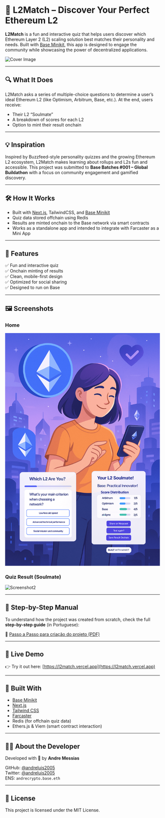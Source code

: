 
# 🧠 L2Match – Discover Your Perfect Ethereum L2

**L2Match** is a fun and interactive quiz that helps users discover which Ethereum Layer 2 (L2) scaling solution best matches their personality and needs. Built with [Base Minikit](https://base.org/minikit), this app is designed to engage the community while showcasing the power of decentralized applications.

![Cover Image](https://github.com/andreluis2005/l2match/blob/main/public/capa.png)

---

## 🔍 What It Does

L2Match asks a series of multiple-choice questions to determine a user’s ideal Ethereum L2 (like Optimism, Arbitrum, Base, etc.). At the end, users receive:

- Their L2 “Soulmate”
- A breakdown of scores for each L2
- Option to mint their result onchain

---

## 💡 Inspiration

Inspired by Buzzfeed-style personality quizzes and the growing Ethereum L2 ecosystem, L2Match makes learning about rollups and L2s fun and accessible. This project was submitted to **Base Batches #001 – Global Buildathon** with a focus on community engagement and gamified discovery.

---

## 🛠️ How It Works

- Built with [Next.js](https://nextjs.org/), TailwindCSS, and [Base Minikit](https://base.org/minikit)
- Quiz data stored offchain using Redis
- Results are minted onchain to the Base network via smart contracts
- Works as a standalone app and intended to integrate with Farcaster as a Mini App

---

## 🚀 Features

✅ Fun and interactive quiz  
✅ Onchain minting of results  
✅ Clean, mobile-first design  
✅ Optimized for social sharing  
✅ Designed to run on Base

---

## 🖼️ Screenshots

### Home
![Screenshot1](https://github.com/andreluis2005/l2match/blob/main/public/screenshot1.png)

### Quiz Result (Soulmate)
![Screenshot2](https://github.com/andreluis2005/l2match/blob/main/public/capa.png)

---

## 📘 Step-by-Step Manual

To understand how the project was created from scratch, check the full **step-by-step guide** (in Portuguese):

📄 [Passo a Passo para criação do projeto (PDF)](https://github.com/andreluis2005/l2match/blob/main/Passo%20a%20Passo%20para%20cria%C3%A7%C3%A3o%20do%20projeto.pdf)

---

## 🔗 Live Demo

👉 Try it out here: [https://l2match.vercel.app](https://l2match.vercel.app)

---

## 🧰 Built With

- [Base Minikit](https://base.org/minikit)
- [Next.js](https://nextjs.org/)
- [Tailwind CSS](https://tailwindcss.com/)
- [Farcaster](https://www.farcaster.xyz/)
- Redis (for offchain quiz data)
- Ethers.js & Viem (smart contract interaction)

---

## 🙋‍♂️ About the Developer

Developed with 💙 by **Andre Messias**

GitHub: [@andreluis2005](https://github.com/andreluis2005)  
Twitter: [@andreluis2005](https://twitter.com/andreluis2005)  
ENS: `andrecrypto.base.eth`

---

## 📝 License

This project is licensed under the MIT License.
